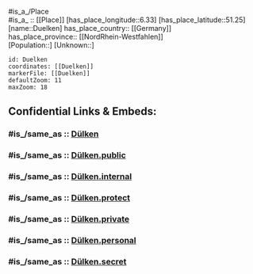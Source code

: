 ﻿---
confidential: public
isDeleted: false
location:
- 51.25
- 6.33
mapmarker: city
mapzoom:
- 7
- 12
SpocWebEntityId: 29930
tags:
- geo/City
type: City
---

#is_a_/Place  
#is_a_ :: [[Place]] 
[has_place_longitude::6.33] 
[has_place_latitude::51.25] 
[name::Duelken] 
has_place_country:: [[Germany]]  
has_place_province:: [[NordRhein-Westfahlen]]  
[Population::] 
[Unknown::] 


```leaflet
id: Duelken
coordinates: [[Duelken]] 
markerFile: [[Duelken]] 
defaultZoom: 11 
maxZoom: 18
```


## Confidential Links & Embeds: 

### #is_/same_as :: [Dülken](/_Standards/Earth/Continent/Europe/Europe~Central/Germany/Germany~West/Nordrhein-Westfalen/counties~NW/Viersen/cities~Viersen/Viersen-city/Dülken.md) 

### #is_/same_as :: [Dülken.public](/_public/Earth/Continent/Europe/Europe~Central/Germany/Germany~West/Nordrhein-Westfalen/counties~NW/Viersen/cities~Viersen/Viersen-city/Dülken.public.md) 

### #is_/same_as :: [Dülken.internal](/_internal/Earth/Continent/Europe/Europe~Central/Germany/Germany~West/Nordrhein-Westfalen/counties~NW/Viersen/cities~Viersen/Viersen-city/Dülken.internal.md) 

### #is_/same_as :: [Dülken.protect](/_protect/Earth/Continent/Europe/Europe~Central/Germany/Germany~West/Nordrhein-Westfalen/counties~NW/Viersen/cities~Viersen/Viersen-city/Dülken.protect.md) 

### #is_/same_as :: [Dülken.private](/_private/Earth/Continent/Europe/Europe~Central/Germany/Germany~West/Nordrhein-Westfalen/counties~NW/Viersen/cities~Viersen/Viersen-city/Dülken.private.md) 

### #is_/same_as :: [Dülken.personal](/_personal/Earth/Continent/Europe/Europe~Central/Germany/Germany~West/Nordrhein-Westfalen/counties~NW/Viersen/cities~Viersen/Viersen-city/Dülken.personal.md) 

### #is_/same_as :: [Dülken.secret](/_secret/Earth/Continent/Europe/Europe~Central/Germany/Germany~West/Nordrhein-Westfalen/counties~NW/Viersen/cities~Viersen/Viersen-city/Dülken.secret.md)


